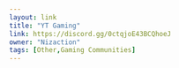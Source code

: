 ```yaml
---
layout: link
title: "YT Gaming"
link: https://discord.gg/0ctqjoE43BCQhoeJ
owner: "Nizaction"
tags: [Other,Gaming Communities]
---
```

